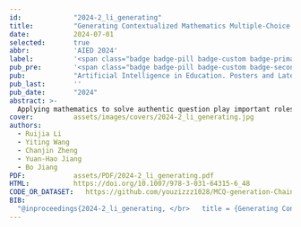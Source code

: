 ```yaml
---
id:             "2024-2_li_generating"
title:          "Generating Contextualized Mathematics Multiple-Choice Questions Utilizing Large Language Models"
date:           2024-07-01
selected:       true
abbr:           'AIED 2024'
label:          '<span class="badge badge-pill badge-custom badge-primary">CAAI-A</span> <span class="badge badge-pill badge-custom badge-primary">ECNU-Recommended Education Conferences</span> '
pub_pre:        '<span class="badge badge-pill badge-custom badge-secondary">Conference</span> '
pub:            "Artificial Intelligence in Education. Posters and Late Breaking Results, Workshops and Tutorials, Industry and Innovation Tracks, Practitioners, Doctoral Consortium and Blue Sky (AIED 2024)"
pub_last:       ''
pub_date:       "2024"
abstract: >-
  Applying mathematics to solve authentic question play important roles in mathematics education. How to generate high-quality multiple-choice questions that have authentic context is a great challenge. By combining multiple iterations of large language model dialogues with auxiliary external tools and the LangChain framework, this work presents a novel method for automatically generating contextualized multiple-choice mathematics questions. To check the quality of generated questions, 30 questions were randomly selected and 13 human experts were invited to rate these questions. The survey result indicates that the questions produced by the proposed method exhibit a significantly higher quality compared to those generated directly by GPT4, and are already quite comparable in performance to questions that are meticulously crafted by humans across multiple dimensions. The code is available on the project home page: https://github.com/youzizzz1028/MCQ-generation-Chain.
cover:          assets/images/covers/2024-2_li_generating.jpg
authors:
  - Ruijia Li
  - Yiting Wang
  - Chanjin Zheng
  - Yuan-Hao Jiang
  - Bo Jiang
PDF:            assets/PDF/2024-2_li_generating.pdf
HTML:           https://doi.org/10.1007/978-3-031-64315-6_48
CODE_OR_DATASET:   https://github.com/youzizzz1028/MCQ-generation-Chain
BIB: 
  "@inproceedings{2024-2_li_generating,	</br>	title = {Generating Contextualized Mathematics Multiple-Choice Questions Utilizing Large Language Models},	</br>	booktitle = {Artificial Intelligence in Education. Posters and Late Breaking Results, Workshops and Tutorials, Industry and Innovation Tracks, Practitioners, Doctoral Consortium and Blue Sky (AIED 2024)},	</br>	address = {Cham},	</br>	publisher = {Springer Nature Switzerland},	</br>	author = {Li, Ruijia and Wang, Yiting and Zheng, Chanjin and Jiang, Yuan-Hao and Jiang, Bo},	</br>	year = {2024},	</br>	isbn = {978-3-031-64315-6},	</br>	doi = {10.1007/978-3-031-64315-6_48},	</br>	pages = {494--501},	</br>	language = {en},	</br>}"
---
```

